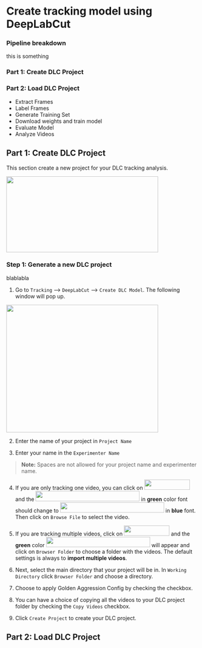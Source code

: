 # Create tracking model using DeepLabCut

### Pipeline breakdown
this is something

### Part 1: Create DLC Project

### Part 2: Load DLC Project
- Extract Frames
- Label Frames
- Generate Training Set
- Download weights and train model
- Evaluate Model
- Analyze Videos

## Part 1: Create DLC Project
This section create a new project for your DLC tracking analysis.

<img src="https://github.com/sgoldenlab/tkinter_test/blob/master/images/createdlcmodel.png" width="400" height="200" />

### Step 1: Generate a new DLC project
blablabla

1. Go to `Tracking` --> `DeepLabCut` --> `Create DLC Model`. The following window will pop up.

<img src="https://github.com/sgoldenlab/tkinter_test/blob/master/images/createdlcmodel2.png" width="400" height="336" />

2. Enter the name of your project in `Project Name`

3. Enter your name in the `Experimenter Name`

> **Note:** Spaces are not allowed for your project name and experimenter name.

4. If you are only tracking one video, you can click on <img src="https://github.com/sgoldenlab/tkinter_test/blob/master/images/importsinglevideo.PNG" width="120" height="27" /> and the <img src="https://github.com/sgoldenlab/tkinter_test/blob/master/images/videofolder.PNG" width="274" height="27" /> in **green** color font should change to <img src="https://github.com/sgoldenlab/tkinter_test/blob/master/images/videopath.PNG" width="274" height="27" /> in **blue** font. Then click on `Browse File` to select the video.

5. If you are tracking multiple videos, click on <img src="https://github.com/sgoldenlab/tkinter_test/blob/master/images/importmultivideo.PNG" width="120" height="27" /> and the **green** color <img src="https://github.com/sgoldenlab/tkinter_test/blob/master/images/videofolder.PNG" width="274" height="27" /> will appear and click on `Browser Folder` to choose a folder with the videos. The default settings is always to **import multiple videos**.

6. Next, select the main directory that your project will be in. In `Working Directory` click `Browser Folder` and choose a directory.

7. Choose to apply Golden Aggression Config by checking the checkbox.

8. You can have a choice of copying all the videos to your DLC project folder by checking the `Copy Videos` checkbox.

9. Click `Create Project` to create your DLC project.


## Part 2: Load DLC Project






